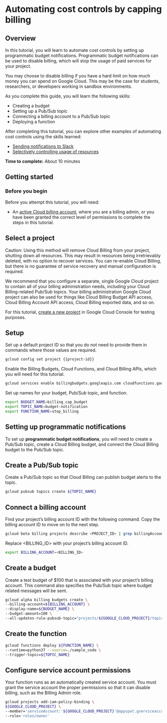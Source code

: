 # Automating cost controls by capping billing

## Overview

In this tutorial, you will learn to automate cost controls by setting up programmatic budget notifications. 
Programmatic budget notifications can be used to disable billing, which will stop the usage of paid services for your project. 

You may choose to disable billing if you have a hard limit on how much money you can spend on Google Cloud. 
This may be the case for students, researchers, or developers working in sandbox environments.

As you complete this guide, you will learn the following skills: 
+ Creating a budget
+ Setting up a Pub/Sub topic
+ Connecting a billing account to a Pub/Sub topic
+ Deploying a function

After completing this tutorial, you can explore other examples
of automating cost controls using the skills learned:
+ [Sending notifications to Slack](https://cloud.google.com/billing/docs/how-to/notify#send_notifications_to_slack)
+ [Selectively controlling usage of resources](https://cloud.google.com/billing/docs/how-to/notify#selectively_control_usage)

**Time to complete:** About 10 minutes

## Getting started 

### Before you begin

Before you attempt this tutorial, you will need:
+ An [active Cloud billing account](https://cloud.google.com/billing/docs/how-to/manage-billing-account#create_a_new_billing_account), where you are a billing admin, or you have been granted the correct level of permissions to complete the steps in this tutorial.

## Select a project

Caution: Using this method will remove Cloud Billing from your project, shutting down all resources. 
This may result in resources being irretrievably deleted, with no option to recover services. 
You can re-enable Cloud Billing, but there is no guarantee of service recovery and manual configuration is required. 

We recommend that you configure a separate, single Google Cloud project to contain all of your billing administration needs, including your Cloud Billing-related Pub/Sub topics. 
Your billing administration Google Cloud project can also be used for things like Cloud Billing Budget API access, Cloud Billing Account API access, Cloud Billing exported data, and so on.

For this tutorial, [create a new project](https://cloud.google.com/resource-manager/docs/creating-managing-projects#console) in Google Cloud Console for testing purposes. 

<walkthrough-project-setup></walkthrough-project-setup> 

## Setup

Set up a default project ID so that you do not need to provide them in commands where those values are required. 

```sh   
gcloud config set project {{project-id}}  
```

Enable the Billing Budgets, Cloud Functions, and Cloud Billing APIs, which you will need for this tutorial. 
```sh
gcloud services enable billingbudgets.googleapis.com cloudfunctions.googleapis.com cloudbilling.googleapis.com
```

Set up names for your budget, Pub/Sub topic, and function.
```sh
export BUDGET_NAME=billing_cap_budget
export TOPIC_NAME=budget-notification
export FUNCTION_NAME=stop_billing
``` 
## Setting up programmatic notifications
To set up **programmatic budget notifications**, you will need to create a Pub/Sub topic, create a Cloud Billing budget, and connect the Cloud Billing budget to the Pub/Sub topic. 

## Create a Pub/Sub topic
Create a Pub/Sub topic so that Cloud Billing can publish budget alerts to the topic. 
```sh
gcloud pubsub topics create ${TOPIC_NAME}
```

## Connect a billing account

Find your project’s billing account ID with the following command. Copy the billing account ID to move on to the next step. 
```sh
gcloud beta billing projects describe <PROJECT_ID> | grep billingAccountName
```

Replace <BILLING_ID> with your project’s billing account ID. 
```sh
export BILLING_ACCOUNT=<BILLING_ID>
```

## Create a budget

Create a test budget of $100 that is associated with your project’s billing account. This command also specifies the Pub/Sub topic where budget related messages will be sent. 
```sh
gcloud alpha billing budgets create \
--billing-account=${BILLING_ACCOUNT} \
--display-name=${BUDGET_NAME} \
--budget-amount=100 \
--all-updates-rule-pubsub-topic="projects/${GOOGLE_CLOUD_PROJECT}/topics/${TOPIC_NAME}"
```

## Create the function

```sh
gcloud functions deploy ${FUNCTION_NAME} \
--runtime=python37 --source=./sample_code \
--trigger-topic=${TOPIC_NAME}
```

## Configure service account permissions

Your function runs as an automatically created service account. You must grant the service account the proper permissions so that it can disable billing, such as the Billing Admin role. 

```sh
gcloud projects add-iam-policy-binding \
${GOOGLE_CLOUD_PROJECT} \
--member='serviceAccount:'${GOOGLE_CLOUD_PROJECT}'@appspot.gserviceaccount.com' \
--role='roles/owner'
```